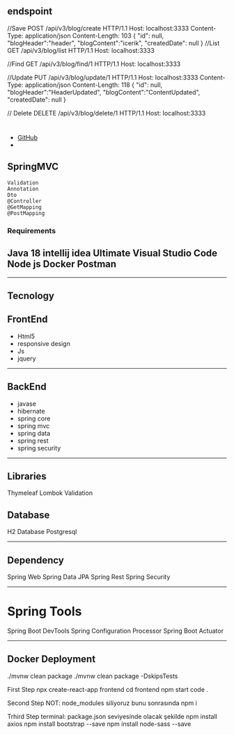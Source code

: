 
## endspoint
//Save
POST /api/v3/blog/create HTTP/1.1
Host: localhost:3333
Content-Type: application/json
Content-Length: 103
{
"id": null,
"blogHeader":"header",
"blogContent":"icerik",
"createdDate": null
}
//List
GET /api/v3/blog/list HTTP/1.1
Host: localhost:3333

//Find
GET /api/v3/blog/find/1 HTTP/1.1
Host: localhost:3333

//Update
PUT /api/v3/blog/update/1 HTTP/1.1
Host: localhost:3333
Content-Type: application/json
Content-Length: 118
{
"id": null,
"blogHeader":"HeaderUpdated",
"blogContent":"ContentUpdated",
"createdDate": null
}

// Delete
DELETE /api/v3/blog/delete/1 HTTP/1.1
Host: localhost:3333

# 
* [GitHub](https://github.com/BerkinBilgc/MyBlogProject)
* 

## SpringMVC
```shell
Validation
Annotation
Dto
@Controller
@GetMapping
@PostMapping
```


### Requirements
Java 18
intellij idea Ultimate 
Visual Studio Code
Node js
Docker
Postman
---

---

## Tecnology

## FrontEnd
- Html5
- responsive design
- Js
- jquery
---

## BackEnd
* javase
* hibernate
* spring core
* spring mvc
* spring data
* spring rest
* spring security

---

## Libraries
Thymeleaf
Lombok
Validation

## Database
H2 Database
Postgresql

---
## Dependency
Spring Web
Spring Data JPA
Spring Rest
Spring Security

---
# Spring Tools
Spring Boot DevTools
Spring Configuration Processor
Spring Boot Actuator

---

## Docker Deployment
./mvnw clean package 
./mvnw clean package -DskipsTests



First Step
npx create-react-app frontend
cd frontend
npm start
code .

Second Step
NOT: node_modules siliyoruz bunu sonrasında 
npm i

Trhird Step
terminal: package.json seviyesinde olacak şekilde
npm install axios
npm install bootstrap --save
npm install node-sass --save



